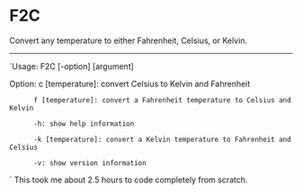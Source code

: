 # F2C
Convert any temperature to either Fahrenheit, Celsius, or Kelvin.
________________________________________________________________
`Usage:    F2C [-option] [argument]

Option:  c [temperature]: convert Celsius to Kelvin and Fahrenheit

          f [temperature]: convert a Fahrenheit temperature to Celsius and Kelvin
          
          -h: show help information
          
          -k [temperature]: convert a Kelvin temperature to Fahrenheit and Celsius
          
          -v: show version information
          
`
This took me about 2.5 hours to code completely from scratch.
